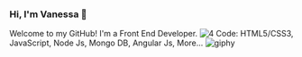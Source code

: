 ### Hi, I'm Vanessa 👋
Welcome to my GitHub! I'm a Front End Developer.
![4](https://user-images.githubusercontent.com/59008047/108825854-282ded80-7589-11eb-8d94-44bc93e38733.gif)
Code: HTML5/CSS3, JavaScript, Node Js, Mongo DB, Angular Js, More...
![giphy](https://user-images.githubusercontent.com/59008047/108824679-9e315500-7587-11eb-8ca7-2021e2a72bf7.gif)
